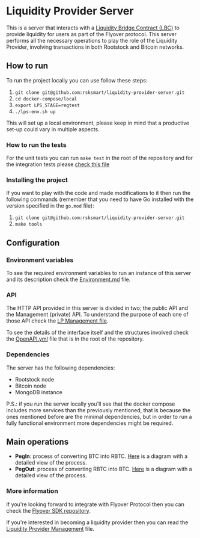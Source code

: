 # Liquidity Provider Server

This is a server that interacts with a [Liquidity Bridge Contract (LBC)](https://github.com/rsksmart/liquidity-bridge-contract) to provide liquidity for users 
as part of the Flyover protocol. This server performs all the necessary operations to play the role of the Liquidity Provider, involving transactions in both
Rootstock and Bitcoin networks.

## How to run
To run the project locally you can use follow these steps:

1. `git clone git@github.com:rsksmart/liquidity-provider-server.git`
2. `cd docker-compose/local`
3. `export LPS_STAGE=regtest`
4. `./lps-env.sh up`

This will set up a local environment, please keep in mind that a productive set-up could vary in multiple aspects.

### How to run the tests
For the unit tests you can run `make test` in the root of the repository and for the integration tests please [check this file](test/integration/Readme.md)

### Installing the project
If you want to play with the code and made modifications to it then run the following commands (remember that you need to have Go installed with the version
specified in the `go.mod` file):
1. `git clone git@github.com:rsksmart/liquidity-provider-server.git`
2. `make tools`

## Configuration

### Environment variables
To see the required environment variables to run an instance of this server and its description check the [Environment.md](docs/Environment.md) file.

### API
The HTTP API provided in this server is divided in two; the public API and the Management (private) API. To understand the purpose of each one of those
API check the [LP Management file](docs/LP-Management.md#context).

To see the details of the interface itself and the structures involved check the [OpenAPI.yml](OpenApi.yml) file that is in the root of the repository.

### Dependencies
The server has the following dependencies:
- Rootstock node
- Bitcoin node
- MongoDB instance

P.S.: if you run the server locally you'll see that the docker compose includes more services than the previously mentioned, that is because the ones
mentioned before are the minimal dependencies, but in order to run a fully functional environment more dependencies might be required.

## Main operations
- **PegIn**: process of converting BTC into RBTC. [Here](docs/diagrams/PegIn.mmd) is a diagram with a detailed view of the process.
- **PegOut**: process of converting RBTC into BTC. [Here](docs/diagrams/PegOut.mmd) is a diagram with a detailed view of the process.

### More information
If you're looking forward to integrate with Flyover Protocol then you can check the [Flyover SDK repository](https://github.com/rsksmart/unified-bridges-sdk/tree/main/packages/flyover-sdk).

If you're interested in becoming a liquidity provider then you can read the [Liquidity Provider Management](docs/LP-Management.md) file.
